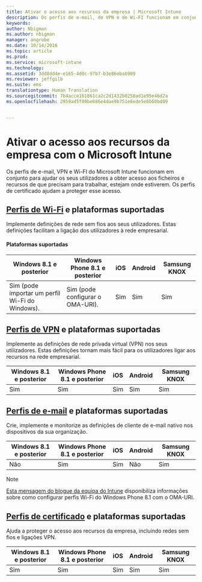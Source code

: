 ```yaml
---
title: Ativar o acesso aos recursos da empresa | Microsoft Intune
description: Os perfis de e-mail, de VPN e de Wi-FI funcionam em conjunto para ajudar os seus utilizadores a obter acesso aos ficheiros e recursos de que precisam.
keywords: 
author: Nbigman
ms.author: nbigman
manager: angrobe
ms.date: 10/14/2016
ms.topic: article
ms.prod: 
ms.service: microsoft-intune
ms.technology: 
ms.assetid: 3dd8dd4e-e165-4d0c-97b7-b3e86ebab909
ms.reviewer: jeffgilb
ms.suite: ems
translationtype: Human Translation
ms.sourcegitcommit: 7b4acce1b1861ca2c2d1432b0258ad1e95e46d2a
ms.openlocfilehash: 2959ad5f09be686e4dae9b751e8ede5e6b60bd89


---
```


# Ativar o acesso aos recursos da empresa com o Microsoft Intune
Os perfis de e-mail, VPN e Wi-FI do Microsoft Intune funcionam em conjunto para ajudar os seus utilizadores a obter acesso aos ficheiros e recursos de que precisam para trabalhar, estejam onde estiverem. Os perfis de certificado ajudam a proteger esse acesso.

## [Perfis de Wi-Fi](wi-fi-connections-in-microsoft-intune.md) e plataformas suportadas

Implemente definições de rede sem fios aos seus utilizadores. Estas definições facilitam a ligação dos utilizadores à rede empresarial.
#### Plataformas suportadas

|Windows 8.1 e posterior|Windows Phone 8.1 e posterior|iOS|Android|Samsung KNOX|
|---------------------|---------------------------|---|-------|------------|
|Sim (pode importar um perfil Wi-Fi do Windows).|Sim (pode configurar o OMA-URI). |Sim|Sim|Sim|

## [Perfis de VPN](vpn-connections-in-microsoft-intune.md) e plataformas suportadas
Implemente as definições de rede privada virtual (VPN) nos seus utilizadores. Estas definições tornam mais fácil para os utilizadores ligar aos recursos na rede empresarial.

|Windows 8.1 e posterior|Windows Phone 8.1 e posterior|iOS|Android|Samsung KNOX|
|---------------------|---------------------------|---|-------|------------|
|Sim|Sim|Sim|Sim|Sim|

## [Perfis de e-mail](configure-access-to-corporate-email-using-email-profiles-with-microsoft-intune.md) e plataformas suportadas
Crie, implemente e monitorize as definições de cliente de e-mail nativo nos dispositivos da sua organização.

|Windows 8.1 e posterior|Windows Phone 8.1 e posterior|iOS|Android|Samsung KNOX|
|---------------------|---------------------------|---|-------|------------|
|Não|Sim|Sim|Não|Sim|
> [!NOTE]
> [Esta mensagem do blogue da equipa do Intune](https://blogs.technet.microsoft.com/enterprisemobility/2015/02/19/using-oma-uri-to-create-custom-wi-fi-profiles-for-windows-phone-8-1/) disponibiliza informações sobre como configurar perfis Wi-Fi do Windows Phone 8.1 com o OMA-URI.

## [Perfis de certificado](secure-resource-access-with-certificate-profiles.md) e plataformas suportadas
Ajuda a proteger o acesso aos recursos da empresa, incluindo redes sem fios e ligações VPN.

|Windows 8.1 e posterior|Windows Phone 8.1 e posterior|iOS|Android|Samsung KNOX|
|---------------------|---------------------------|---|-------|------------|
|Sim|Sim|Sim|Sim|Sim|



<!--HONumber=Oct16_HO2-->


